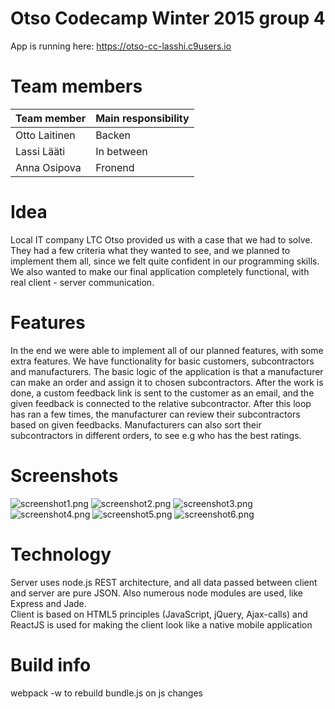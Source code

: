 # Otso Codecamp Winter 2015 group 4
App is running here: https://otso-cc-lasshi.c9users.io

# Team members

| Team member    | Main responsibility  |
| :------------- | :-------------       |
| Otto Laitinen  | Backen               |
| Lassi Lääti    | In between           |
| Anna Osipova   | Fronend              |

# Idea
Local IT company LTC Otso provided us with a case that we had to solve. They had a few criteria what they wanted to see, and we planned to implement them all, since we felt quite confident in our programming skills. We also wanted to make our final application completely functional, with real client - server communication.

# Features
In the end we were able to implement all of our planned features, with some extra features. We have functionality for basic customers, subcontractors and manufacturers. The basic logic of the application is that a manufacturer can make an order and assign it to chosen subcontractors. After the work is done, a custom feedback link is sent to the customer as an email, and the given feedback is connected to the relative subcontractor. After this loop has ran a few times, the manufacturer can review their subcontractors based on given feedbacks. Manufacturers can also sort their subcontractors in different orders, to see e.g who has the best ratings.

# Screenshots

![screenshot1.png](./doc/screenshot1.png)
![screenshot2.png](./doc/screenshot2.png)
![screenshot3.png](./doc/screenshot3.png)
![screenshot4.png](./doc/screenshot4.png)
![screenshot5.png](./doc/screenshot5.png)
![screenshot6.png](./doc/screenshot6.png)

# Technology
Server uses node.js REST architecture, and all data passed between client and server are pure JSON. Also numerous node modules are used, like Express and Jade.  
Client is based on HTML5 principles (JavaScript, jQuery, Ajax-calls) and ReactJS is used for making the client look like a native mobile application

# Build info
webpack -w to rebuild bundle.js on js changes
